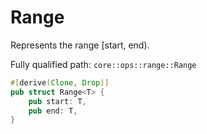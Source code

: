 # Range

Represents the range [start, end).

Fully qualified path: `core::ops::range::Range`

```rust
#[derive(Clone, Drop)]
pub struct Range<T> {
    pub start: T,
    pub end: T,
}
```

